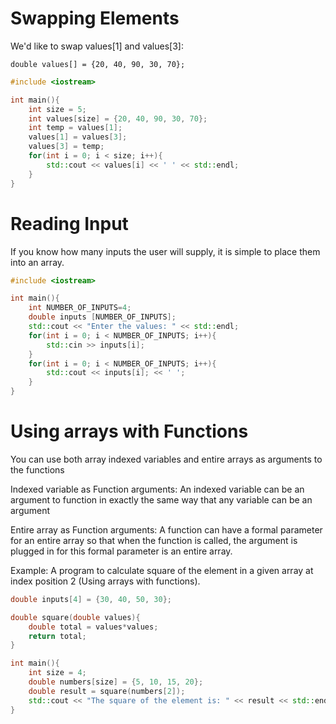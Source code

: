 # Swapping Elements
We'd like to swap values[1] and values[3]:

`double values[] = {20, 40, 90, 30, 70};`

```cpp
#include <iostream>

int main(){
	int size = 5;
	int values[size] = {20, 40, 90, 30, 70};
	int temp = values[1];
	values[1] = values[3];
	values[3] = temp;
	for(int i = 0; i < size; i++){
		std::cout << values[i] << ' ' << std::endl;
	}
}
```

# Reading Input
If you know how many inputs the user will supply, it is simple to place them into an array.

```cpp
#include <iostream>

int main(){
	int NUMBER_OF_INPUTS=4;
	double inputs [NUMBER_OF_INPUTS];
	std::cout << "Enter the values: " << std::endl;
	for(int i = 0; i < NUMBER_OF_INPUTS; i++){
		std::cin >> inputs[i];
	}
	for(int i = 0; i < NUMBER_OF_INPUTS; i++){
		std::cout << inputs[i]; << ' ';
	}
}
```

# Using arrays with Functions
You can use both array indexed variables and entire arrays as arguments to the functions

Indexed variable as Function arguments: An indexed variable can be an argument to function in exactly the same way that any variable can be an argument

Entire array as Function arguments: A function can have a formal parameter for an entire array so that when the function is called, the argument is plugged in for this formal parameter is an entire array.

Example: A program to calculate square of the element in a given array at index position 2 (Using arrays with functions).

```cpp
double inputs[4] = {30, 40, 50, 30};
```

```cpp
double square(double values){
	double total = values*values;
	return total;
}

int main(){
	int size = 4;
	double numbers[size] = {5, 10, 15, 20};
	double result = square(numbers[2]);
	std::cout << "The square of the element is: " << result << std::endl;
}
```
